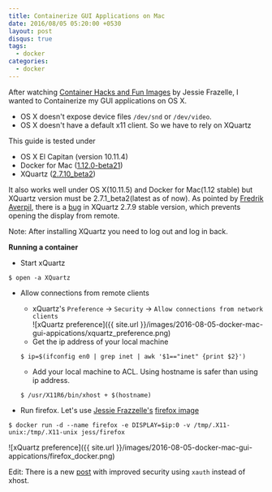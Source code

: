 ```yaml
---
title: Containerize GUI Applications on Mac
date: 2016/08/05 05:20:00 +0530
layout: post
disqus: true
tags:
  - docker
categories:
  - docker
---
```


After watching [Container Hacks and Fun Images](https://www.youtube.com/watch?v=1qlLUf7KtAw) by Jessie Frazelle, I wanted to Containerize my GUI applications on OS X.

* OS X doesn't expose device files `/dev/snd` or `/dev/video`.
* OS X doesn't have a default x11 client. So we have to rely on XQuartz

<!--more-->

This guide is tested under

 * OS X El Capitan (version 10.11.4)
 * Docker for Mac ([1.12.0-beta21](https://docs.docker.com/docker-for-mac/))
 * XQuartz ([2.7.10_beta2](https://www.xquartz.org/releases/index.html))

It also works well under OS X(10.11.5) and Docker for Mac(1.12 stable) but XQuartz version must be 2.7.1_beta2(latest as of now). As pointed by [Fredrik Averpil](https://fredrikaverpil.github.io/2016/07/31/docker-for-mac-and-gui-applications/), there is a [bug](https://bugs.freedesktop.org/show_bug.cgi?id=95379) in XQuartz 2.7.9 stable version, which prevents opening the display from remote.

Note: After installing XQuartz you need to log out and log in back.

**Running a container**

* Start xQuartz  

```
$ open -a XQuartz
```

* Allow connections from remote clients  
  * xQuartz's `Preference` → `Security` → `Allow connections from network clients`  
  ![xQuartz preference]({{ site.url }}/images/2016-08-05-docker-mac-gui-appications/xquartz_preference.png)
  * Get the ip address of your local machine  

  ```
  $ ip=$(ifconfig en0 | grep inet | awk '$1=="inet" {print $2}')
  ```

  * Add your local machine to ACL. Using hostname is safer than using ip address.

  ```
  $ /usr/X11R6/bin/xhost + $(hostname)
  ```

* Run firefox. Let's use [Jessie Frazzelle's](https://blog.jessfraz.com/) [firefox image](https://github.com/jfrazelle/dockerfiles/tree/master/firefox)  

```
$ docker run -d --name firefox -e DISPLAY=$ip:0 -v /tmp/.X11-unix:/tmp/.X11-unix jess/firefox
```

![xQuartz preference]({{ site.url }}/images/2016-08-05-docker-mac-gui-appications/firefox_docker.png)

Edit: There is a new [post](http://www.ganesshkumar.com/2016/08/06/docker-mac-gui-applications-2.html) with improved security using `xauth` instead of xhost.
